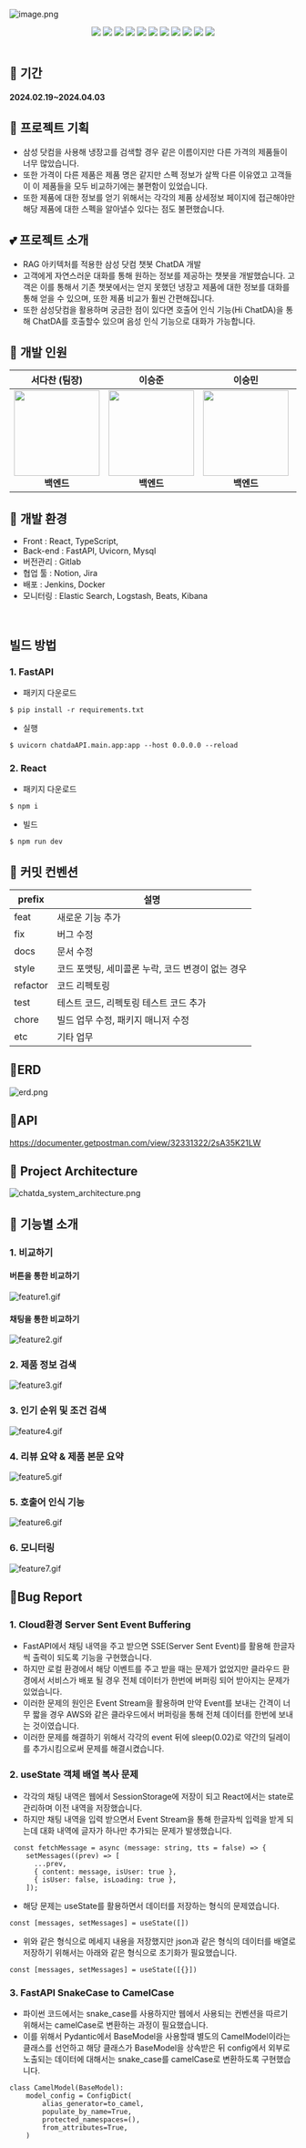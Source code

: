 ![image.png](readme-image/main.png)

<div align='center'>
	<img src="https://img.shields.io/badge/FastAPI-339933?style=flat&logo=FastAPI&logoColor=white"/>
	<img src="https://img.shields.io/badge/React-35495E?style=flat&logo=React&logoColor=4FC08D"/>
	<img src="https://img.shields.io/badge/OpenAI-007396?style=flat&logo=OpenAI&logoColor=white"/>
	<img src="https://img.shields.io/badge/TypeScript-4479A1?style=flat&logo=TypeScript&logoColor=white"/>
	<img src="https://img.shields.io/badge/MySQL-4479A1?style=flat&logo=MySQL&logoColor=white"/>
    <img src="https://img.shields.io/badge/ChromaDB-F43059?style=flat&logo=ChromaDB&logoColor=white"/>
	<img src="https://img.shields.io/badge/googlechrome-F43059?style=flat&logo=googlechrome&logoColor=white"/>    
  	<img src="https://img.shields.io/badge/amazonaws-007396?style=flat&logo=amazonaws&logoColor=white"/>
	<img src="https://img.shields.io/badge/Jenkins-F43059?style=flat&logo=Jenkins&logoColor=white"/>
	<img src="https://img.shields.io/badge/Docker-F43059?style=flat&logo=Docker&logoColor=white"/>
	<img src="https://img.shields.io/badge/elasticsearch-4479A1?style=flat&logo=elasticsearch&logoColor=white"/>
</div>
<br/>


## :calendar: 기간
#### 2024.02.19~2024.04.03

## :sparkling_heart: 프로젝트 기획
- 삼성 닷컴을 사용해 냉장고를 검색할 경우 같은 이름이지만 다른 가격의 제품들이 너무 많았습니다.
- 또한 가격이 다른 제품은 제품 명은 같지만 스펙 정보가 살짝 다른 이유였고 고객들이 이 제품들을 모두 비교하기에는 불편함이 있었습니다.
- 또한 제품에 대한 정보를 얻기 위해서는 각각의 제품 상세정보 페이지에 접근해야만 해당 제품에 대한 스펙을 알아낼수 있다는 점도 불편했습니다.

## :two_hearts: 프로젝트 소개
- RAG 아키텍처를 적용한 삼성 닷컴 챗봇 ChatDA 개발
- 고객에게 자연스러운 대화를 통해 원하는 정보를 제공하는 챗봇을 개발했습니다. 고객은 이를 통해서 기존 챗봇에서는 얻지 못했던 냉장고 제품에 대한 정보를 대화를 통해 얻을 수 있으며, 또한 제품 비교가 훨씬 간편해집니다.
- 또한 삼성닷컴을 활용하며 궁금한 점이 있다면 호출어 인식 기능(Hi ChatDA)을 통해 ChatDA를 호출할수 있으며 음성 인식 기능으로 대화가 가능합니다.


## :runner: 개발 인원
|                              **서다찬 (팀장)**                               |                                 **이승준**                                 | **이승민** | **박이언** | **나해란** |                                  **이진성**                                  |
|:-----------------------------------------------------------------------:|:-----------------------------------------------------------------------:|  :------: |  :------: |  :------: |:-------------------------------------------------------------------------:|
| <img src="readme-image/member1.jpg" height=150 width=150> <br/> **백엔드** | <img src="readme-image/member2.png" height=150 width=150> <br/> **백엔드** | <img src="readme-image/member3.png" height=150 width=150> <br/> **백엔드** | <img src="readme-image/member4.png" height=150 width=150> <br/>  **백엔드** |  <img src="readme-image/member5.png" height=150 width=150> <br/> **프론트엔드** | <img src="readme-image/member6.jpg" height=150 width=150> <br/> **프론트엔드** | 



## :yellow_heart: 개발 환경

- Front : React, TypeScript, 
- Back-end : FastAPI, Uvicorn, Mysql
- 버전관리 : Gitlab
- 협업 툴 : Notion, Jira
- 배포 : Jenkins, Docker
- 모니터링 : Elastic Search, Logstash, Beats, Kibana
<br>

## 빌드 방법

### 1. FastAPI
- 패키지 다운로드
```
$ pip install -r requirements.txt
```
- 실행
```
$ uvicorn chatdaAPI.main.app:app --host 0.0.0.0 --reload
```

### 2. React
- 패키지 다운로드
```
$ npm i
```
- 빌드
```
$ npm run dev
```

## :green_heart: 커밋 컨벤션
| prefix |  설명 |   
|---|----|
|feat | 새로운 기능 추가|   
|fix | 버그 수정|
|docs | 문서 수정|
|style | 코드 포맷팅, 세미콜론 누락, 코드 변경이 없는 경우|
|refactor | 코드 리펙토링|
|test | 테스트 코드, 리펙토링 테스트 코드 추가|
|chore | 빌드 업무 수정, 패키지 매니저 수정|
|etc | 기타 업무 |

## 💜ERD
![erd.png](readme-image%2Ferd.png)

## 🖤API
https://documenter.getpostman.com/view/32331322/2sA35K21LW

## :green_heart: Project Architecture
![chatda_system_architecture.png](readme-image%2Fchatda_system_architecture.png)


## :yellow_heart: 기능별 소개

### 1. 비교하기
#### 버튼을 통한 비교하기
![feature1.gif](readme-image%2Ffeature1.gif)

#### 채팅을 통한 비교하기
![feature2.gif](readme-image%2Ffeature2.gif)

### 2. 제품 정보 검색
![feature3.gif](readme-image%2Ffeature3.gif)

### 3. 인기 순위 및 조건 검색
![feature4.gif](readme-image%2Ffeature4.gif)

### 4. 리뷰 요약 & 제품 본문 요약
![feature5.gif](readme-image%2Ffeature5.gif)

### 5. 호출어 인식 기능
![feature6.gif](readme-image%2Ffeature6.gif)

### 6. 모니터링
![feature7.gif](readme-image%2Ffeature7.gif)


## 💙Bug Report
### 1. Cloud환경 Server Sent Event Buffering  
- FastAPI에서 채팅 내역을 주고 받으면 SSE(Server Sent Event)를 활용해 한글자씩 출력이 되도록 기능을 구현했습니다.
- 하지만 로컬 환경에서 해당 이벤트를 주고 받을 때는 문제가 없었지만 클라우드 환경에서 서비스가 배포 될 경우 전체 데이터가 한번에 버퍼링 되어 받아지는 문제가 있었습니다.
- 이러한 문제의 원인은 Event Stream을 활용하며 만약 Event를 보내는 간격이 너무 짧을 경우 AWS와 같은 클라우드에서 버퍼링을 통해 전체 데이터를 한번에 보내는 것이였습니다.
- 이러한 문제를 해결하기 위해서 각각의 event 뒤에 sleep(0.02)로 약간의 딜레이를 추가시킴으로써 문제를 해결시켰습니다.
   
   

### 2. useState 객체 배열 복사 문제
- 각각의 채팅 내역은 웹에서 SessionStorage에 저장이 되고 React에서는 state로 관리하며 이전 내역을 저장했습니다.
- 하지만 채팅 내역을 입력 받으면서 Event Stream을 통해 한글자씩 입력을 받게 되는데 대화 내역에 글자가 하나만 추가되는 문제가 발생했습니다.
```
 const fetchMessage = async (message: string, tts = false) => {
    setMessages((prev) => [
      ...prev,
      { content: message, isUser: true },
      { isUser: false, isLoading: true },
    ]);
```
- 해당 문제는 useState를 활용하면서 데이터를 저장하는 형식의 문제였습니다.
```
const [messages, setMessages] = useState([])
```
- 위와 같은 형식으로 메세지 내용을 저장했지만 json과 같은 형식의 데이터를 배열로 저장하기 위해서는 아래와 같은 형식으로 초기화가 필요했습니다.
```
const [messages, setMessages] = useState([{}])
```



### 3. FastAPI SnakeCase to CamelCase
- 파이썬 코드에서는 snake_case를 사용하지만 웹에서 사용되는 컨벤션을 따르기 위해서는 camelCase로 변환하는 과정이 필요했습니다.
- 이를 위해서 Pydantic에서 BaseModel을 사용할때 별도의 CamelModel이라는 클래스를 선언하고 해당 클래스가 BaseModel을 상속받은 뒤 config에서 외부로 노출되는 데이터에 대해서는 snake_case를 camelCase로 변환하도록 구현했습니다.
```
class CamelModel(BaseModel):
    model_config = ConfigDict(
        alias_generator=to_camel,
        populate_by_name=True,
        protected_namespaces=(),
        from_attributes=True,
    )
```
